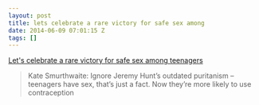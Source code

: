 ```yaml
---
layout: post
title: lets celebrate a rare victory for safe sex among
date: 2014-06-09 07:01:15 Z
tags: []
---
```

[Let's celebrate a rare victory for safe sex among teenagers](http://www.theguardian.com/commentisfree/2014/mar/27/safe-sex-teenagers-jeremy-hunt-contraception)

> Kate Smurthwaite: Ignore Jeremy Hunt’s outdated puritanism – teenagers have sex, that’s just a fact. Now they’re more likely to use contraception
